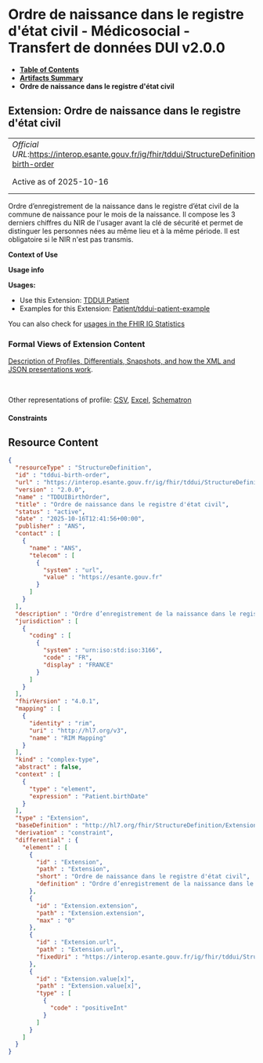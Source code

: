 # Ordre de naissance dans le registre d'état civil - Médicosocial - Transfert de données DUI v2.0.0

* [**Table of Contents**](toc.md)
* [**Artifacts Summary**](artifacts.md)
* **Ordre de naissance dans le registre d'état civil**

## Extension: Ordre de naissance dans le registre d'état civil 

| | |
| :--- | :--- |
| *Official URL*:https://interop.esante.gouv.fr/ig/fhir/tddui/StructureDefinition/tddui-birth-order | *Version*:2.0.0 |
| Active as of 2025-10-16 | *Computable Name*:TDDUIBirthOrder |

Ordre d’enregistrement de la naissance dans le registre d’état civil de la commune de naissance pour le mois de la naissance. Il compose les 3 derniers chiffres du NIR de l'usager avant la clé de sécurité et permet de distinguer les personnes nées au même lieu et à la même période. Il est obligatoire si le NIR n'est pas transmis.

**Context of Use**

**Usage info**

**Usages:**

* Use this Extension: [TDDUI Patient](StructureDefinition-tddui-patient.md)
* Examples for this Extension: [Patient/tddui-patient-example](Patient-tddui-patient-example.md)

You can also check for [usages in the FHIR IG Statistics](https://packages2.fhir.org/xig/ans.fhir.fr.tddui|current/StructureDefinition/tddui-birth-order)

### Formal Views of Extension Content

 [Description of Profiles, Differentials, Snapshots, and how the XML and JSON presentations work](http://build.fhir.org/ig/FHIR/ig-guidance/readingIgs.html#structure-definitions). 

 

Other representations of profile: [CSV](StructureDefinition-tddui-birth-order.csv), [Excel](StructureDefinition-tddui-birth-order.xlsx), [Schematron](StructureDefinition-tddui-birth-order.sch) 

#### Constraints



## Resource Content

```json
{
  "resourceType" : "StructureDefinition",
  "id" : "tddui-birth-order",
  "url" : "https://interop.esante.gouv.fr/ig/fhir/tddui/StructureDefinition/tddui-birth-order",
  "version" : "2.0.0",
  "name" : "TDDUIBirthOrder",
  "title" : "Ordre de naissance dans le registre d'état civil",
  "status" : "active",
  "date" : "2025-10-16T12:41:56+00:00",
  "publisher" : "ANS",
  "contact" : [
    {
      "name" : "ANS",
      "telecom" : [
        {
          "system" : "url",
          "value" : "https://esante.gouv.fr"
        }
      ]
    }
  ],
  "description" : "Ordre d’enregistrement de la naissance dans le registre d’état civil de la commune de naissance pour le mois de la naissance. Il compose les 3 derniers chiffres du NIR de l'usager avant la clé de sécurité et permet de distinguer les personnes nées au même lieu et à la même période. Il est obligatoire si le NIR n'est pas transmis.",
  "jurisdiction" : [
    {
      "coding" : [
        {
          "system" : "urn:iso:std:iso:3166",
          "code" : "FR",
          "display" : "FRANCE"
        }
      ]
    }
  ],
  "fhirVersion" : "4.0.1",
  "mapping" : [
    {
      "identity" : "rim",
      "uri" : "http://hl7.org/v3",
      "name" : "RIM Mapping"
    }
  ],
  "kind" : "complex-type",
  "abstract" : false,
  "context" : [
    {
      "type" : "element",
      "expression" : "Patient.birthDate"
    }
  ],
  "type" : "Extension",
  "baseDefinition" : "http://hl7.org/fhir/StructureDefinition/Extension",
  "derivation" : "constraint",
  "differential" : {
    "element" : [
      {
        "id" : "Extension",
        "path" : "Extension",
        "short" : "Ordre de naissance dans le registre d'état civil",
        "definition" : "Ordre d’enregistrement de la naissance dans le registre d’état civil de la commune de naissance pour le mois de la naissance. Il compose les 3 derniers chiffres du NIR de l'usager avant la clé de sécurité et permet de distinguer les personnes nées au même lieu et à la même période. Il est obligatoire si le NIR n'est pas transmis."
      },
      {
        "id" : "Extension.extension",
        "path" : "Extension.extension",
        "max" : "0"
      },
      {
        "id" : "Extension.url",
        "path" : "Extension.url",
        "fixedUri" : "https://interop.esante.gouv.fr/ig/fhir/tddui/StructureDefinition/tddui-birth-order"
      },
      {
        "id" : "Extension.value[x]",
        "path" : "Extension.value[x]",
        "type" : [
          {
            "code" : "positiveInt"
          }
        ]
      }
    ]
  }
}

```
